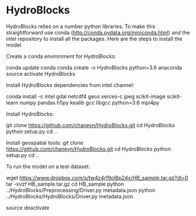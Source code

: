 HydroBlocks
==========

HydroBlocks relies on a number python libraries. To make this straightforward use conda (http://conda.pydata.org/miniconda.html) and the intel repository to install all the packages. Here are the steps to install the model.


Create a conda environment for HydroBlocks:

conda update conda
conda create -n HydroBlocks python=3.6 anaconda
source activate HydroBlocks

Install HydroBlocks dependencies from intel channel:

conda install -c intel gdal netcdf4 geos xerces-c jpeg scikit-image scikit-learn numpy pandas h5py kealib gcc libgcc python=3.6 mpi4py

Install HydroBlocks:

git clone https://github.com/chaneyn/HydroBlocks.git
cd HydroBlocks
python setup.py 
cd ..

Install geospatial tools:
git clone https://github.com/chaneyn/HydroBlocks.git
cd HydroBlocks 
python setup.py 
cd ..

To run the model on a test dataset:

wget https://www.dropbox.com/s/tw4z4rf9ol6p24x/HB_sample.tar.gz?dl=0
tar -xvzf HB_sample.tar.gz
cd HB_sample
python ../HydroBlocks/Preprocessing/Driver.py metadata.json
python ../HydroBlocks/HydroBlocks/Driver.py metadata.json 

source deactivate 



